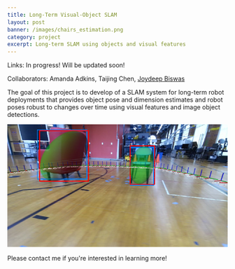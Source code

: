 ```yaml
---
title: Long-Term Visual-Object SLAM
layout: post
banner: /images/chairs_estimation.png
category: project
excerpt: Long-term SLAM using objects and visual features
--- 
```


Links: In progress! Will be updated soon!

Collaborators: Amanda Adkins, Taijing Chen, [Joydeep Biswas](https://www.joydeepb.com)

The goal of this project is to develop of a SLAM system for long-term robot deployments that provides object pose and dimension estimates and robot poses robust to changes over time using visual features and image object detections.

![POM Localization](/images/chairs_estimation.png) 

Please contact me if you're interested in learning more!

